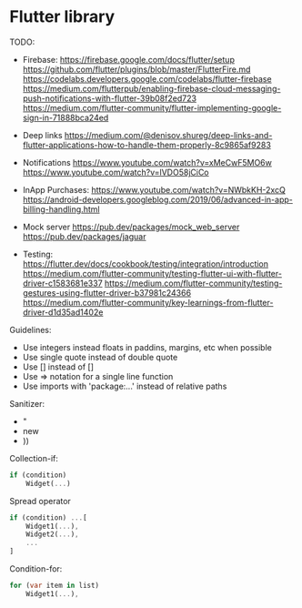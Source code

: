 # Flutter library

TODO:
* Firebase:
https://firebase.google.com/docs/flutter/setup
https://github.com/flutter/plugins/blob/master/FlutterFire.md
https://codelabs.developers.google.com/codelabs/flutter-firebase
https://medium.com/flutterpub/enabling-firebase-cloud-messaging-push-notifications-with-flutter-39b08f2ed723
https://medium.com/flutter-community/flutter-implementing-google-sign-in-71888bca24ed

* Deep links
https://medium.com/@denisov.shureg/deep-links-and-flutter-applications-how-to-handle-them-properly-8c9865af9283

* Notifications
https://www.youtube.com/watch?v=xMeCwF5MO6w
https://www.youtube.com/watch?v=lVDO58jCiCo

* InApp Purchases:
https://www.youtube.com/watch?v=NWbkKH-2xcQ
https://android-developers.googleblog.com/2019/06/advanced-in-app-billing-handling.html

* Mock server
https://pub.dev/packages/mock_web_server
https://pub.dev/packages/jaguar

* Testing:
https://flutter.dev/docs/cookbook/testing/integration/introduction
https://medium.com/flutter-community/testing-flutter-ui-with-flutter-driver-c1583681e337
https://medium.com/flutter-community/testing-gestures-using-flutter-driver-b37981c24366
https://medium.com/flutter-community/key-learnings-from-flutter-driver-d1d35ad1402e

Guidelines:
* Use integers instead floats in paddins, margins, etc when possible
* Use single quote instead of double quote
* Use [] instead of <Widget>[]
* Use => notation for a single line function
* Use imports with 'package:...' instead of relative paths

Sanitizer:
* "
* new
* ))

Collection-if:

```dart
if (condition)
    Widget(...)
```

Spread operator
```dart
if (condition) ...[
    Widget1(...),
    Widget2(...),
    ...
]
```

Condition-for:
```dart
for (var item in list)
    Widget1(...),
```
